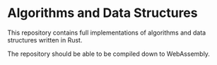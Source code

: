 # Algorithms and Data Structures

 This repository contains full implementations of algorithms and data structures written in Rust.

 The repository should be able to be compiled down to WebAssembly.
